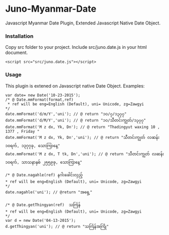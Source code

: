 # Juno-Myanmar-Date
Javascript Myanmar Date Plugin, Extended Javascript Native Date Object.

### Installation
Copy src folder to your project.
Include src/juno.date.js in your html document.
```
<script src="src/juno.date.js"></script>
```

### Usage
This plugin is extened on Javascript native Date Object.
Examples:
```
var date= new Date('10-23-2015');
/* @ Date.mmFormat(format,ref)
 * ref will be eng=English (Default), uni= Unicode, zg=Zawgyi
*/
date.mmFormat('d/m/Y','uni'); // @ return "၁၀/၇/၁၃၇၇"  
date.mmFormat('d/M/Y','uni'); // @ return "၁၀/သီတင်းကျွတ်/၁၃၇၇" 
date.mmFormat('M z dx, Yk, Dn'); // @ return "Thadingyut waxing 10 , 1377 , Friday "
date.mmFormat('M z dx, Yk, Dn','uni'); // @ return "သီတင်းကျွတ် လဆန်း ၁၀ရက်, ၁၃၇၇ခု, သောကြာနေ့"
date.mmFormat('M z dx, T tk, Dn','uni'); // @ return "သီတင်းကျွတ် လဆန်း ၁၀ရက်, သာသနာနှစ် ၂၅၅၉ခု, သောကြာနေ့"

/* @ Date.nagahle(ref) နဂါးခေါင်းလှည့်
* ref will be eng=English (Default), uni= Unicode, zg=Zawgyi
*/
date.nagahle('uni'); // @return "အရှေ့"

/* @ Date.getThingyan(ref)  သင်္ကြန်
* ref will be eng=English (Default), uni= Unicode, zg=Zawgyi
*/
var d = new Date('04-13-2015');
d.getThingyan('uni'); // @ return "သင်္ကြန်အကြို"
```

